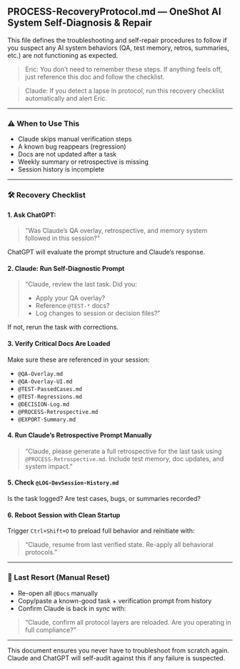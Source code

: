 ## PROCESS-RecoveryProtocol.md — OneShot AI System Self-Diagnosis & Repair

This file defines the troubleshooting and self-repair procedures to follow if you suspect any AI system behaviors (QA, test memory, retros, summaries, etc.) are not functioning as expected.

> Eric: You don’t need to remember these steps. If anything feels off, just reference this doc and follow the checklist.

> Claude: If you detect a lapse in protocol, run this recovery checklist automatically and alert Eric.

---

### ⚠️ When to Use This
- Claude skips manual verification steps
- A known bug reappears (regression)
- Docs are not updated after a task
- Weekly summary or retrospective is missing
- Session history is incomplete

---

### 🛠 Recovery Checklist

#### 1. Ask ChatGPT:
> "Was Claude’s QA overlay, retrospective, and memory system followed in this session?"

ChatGPT will evaluate the prompt structure and Claude’s response.

#### 2. Claude: Run Self-Diagnostic Prompt
> “Claude, review the last task. Did you:
> - Apply your QA overlay?
> - Reference `@TEST-*` docs?
> - Log changes to session or decision files?”

If not, rerun the task with corrections.

#### 3. Verify Critical Docs Are Loaded
Make sure these are referenced in your session:
- `@QA-Overlay.md`
- `@QA-Overlay-UI.md`
- `@TEST-PassedCases.md`
- `@TEST-Regressions.md`
- `@DECISION-Log.md`
- `@PROCESS-Retrospective.md`
- `@EXPORT-Summary.md`

#### 4. Run Claude’s Retrospective Prompt Manually
> “Claude, please generate a full retrospective for the last task using `@PROCESS-Retrospective.md`. Include test memory, doc updates, and system impact.”

#### 5. Check `@LOG-DevSession-History.md`
Is the task logged? Are test cases, bugs, or summaries recorded?

#### 6. Reboot Session with Clean Startup
Trigger `Ctrl+Shift+O` to preload full behavior and reinitiate with:
> “Claude, resume from last verified state. Re-apply all behavioral protocols.”

---

### 🧠 Last Resort (Manual Reset)
- Re-open all `@Docs` manually
- Copy/paste a known-good task + verification prompt from history
- Confirm Claude is back in sync with:
> “Claude, confirm all protocol layers are reloaded. Are you operating in full compliance?”

---

This document ensures you never have to troubleshoot from scratch again. Claude and ChatGPT will self-audit against this if any failure is suspected.
